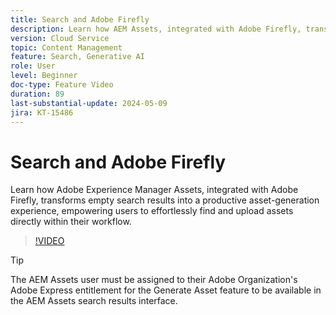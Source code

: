 ```yaml
---
title: Search and Adobe Firefly
description: Learn how AEM Assets, integrated with Adobe Firefly, transforms empty search results into a productive asset-generation experience.
version: Cloud Service
topic: Content Management
feature: Search, Generative AI
role: User
level: Beginner
doc-type: Feature Video
duration: 89
last-substantial-update: 2024-05-09
jira: KT-15486
---
```


# Search and Adobe Firefly

Learn how Adobe Experience Manager Assets, integrated with Adobe Firefly, transforms empty search results into a productive asset-generation experience, empowering users to effortlessly find and upload assets directly within their workflow.

>[!VIDEO](https://video.tv.adobe.com/v/3429070/?learn=on)


>[!TIP]
>
> The AEM Assets user must be assigned to their Adobe Organization's Adobe Express entitlement for the Generate Asset feature to be available in the AEM Assets search results interface.
